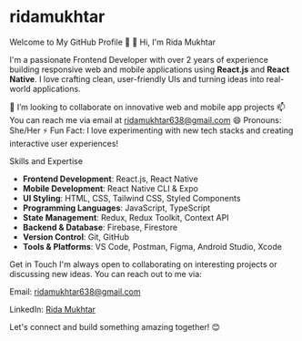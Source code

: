 # ridamukhtar
Welcome to My GitHub Profile 👋
👋 Hi, I'm Rida Mukhtar

I'm a passionate Frontend Developer with over 2 years of experience building responsive web and mobile applications using **React.js** and **React Native**. I love crafting clean, user-friendly UIs and turning ideas into real-world applications.

💞️ I’m looking to collaborate on innovative web and mobile app projects
📫 You can reach me via email at ridamukhtar638@gmail.com
😄 Pronouns: She/Her
⚡ Fun Fact: I love experimenting with new tech stacks and creating interactive user experiences!

Skills and Expertise
-  **Frontend Development**: React.js, React Native
-  **Mobile Development**: React Native CLI & Expo
-  **UI Styling**: HTML, CSS, Tailwind CSS, Styled Components
-  **Programming Languages**: JavaScript, TypeScript
-  **State Management**: Redux, Redux Toolkit, Context API
-  **Backend & Database**: Firebase, Firestore
-  **Version Control**: Git, GitHub
-  **Tools & Platforms**: VS Code, Postman, Figma, Android Studio, Xcode

  Get in Touch I'm always open to collaborating on interesting projects or discussing new ideas. You can reach out to me via:

 Email: ridamukhtar638@gmail.com

 LinkedIn: [Rida Mukhtar](https://www.linkedin.com/in/rida-mukhtar-750511262/)
 
 Let's connect and build something amazing together! 😊

